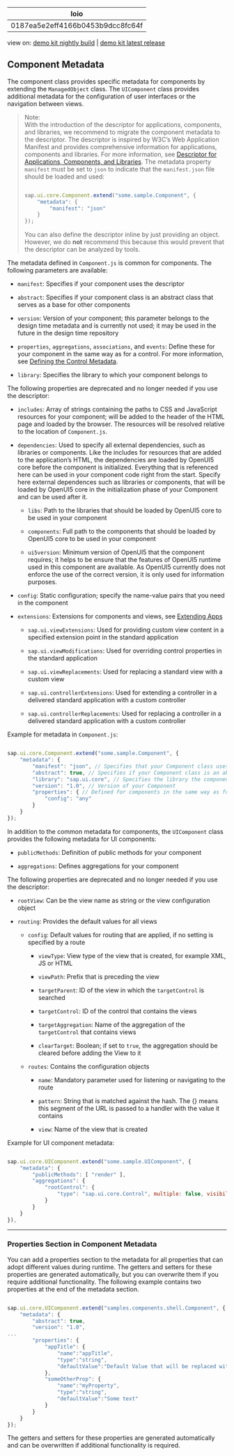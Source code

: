 <!-- loio0187ea5e2eff4166b0453b9dcc8fc64f -->

| loio |
| -----|
| 0187ea5e2eff4166b0453b9dcc8fc64f |

<div id="loio">

view on: [demo kit nightly build](https://openui5nightly.hana.ondemand.com/#/topic/0187ea5e2eff4166b0453b9dcc8fc64f) | [demo kit latest release](https://openui5.hana.ondemand.com/#/topic/0187ea5e2eff4166b0453b9dcc8fc64f)</div>

## Component Metadata

The component class provides specific metadata for components by extending the `ManagedObject` class. The `UIComponent` class provides additional metadata for the configuration of user interfaces or the navigation between views.

> Note:  
> With the introduction of the descriptor for applications, components, and libraries, we recommend to migrate the component metadata to the descriptor. The descriptor is inspired by W3C’s Web Application Manifest and provides comprehensive information for applications, components and libraries. For more information, see [Descriptor for Applications, Components, and Libraries](Descriptor_for_Applications,_Components,_and_Libraries_be0cf40.md). The metadata property `manifest` must be set to `json` to indicate that the `manifest.json` file should be loaded and used:
> 
> ``` js
> 
> sap.ui.core.Component.extend("some.sample.Component", {
>     "metadata": {
>         "manifest": "json"
>     }
> });
> ```
> 
> You can also define the descriptor inline by just providing an object. However, we do **not** recommend this because this would prevent that the descriptor can be analyzed by tools.

The metadata defined in `Component.js` is common for components. The following parameters are available:

-   `manifest`: Specifies if your component uses the descriptor

-   `abstract`: Specifies if your component class is an abstract class that serves as a base for other components

-   `version`: Version of your component; this parameter belongs to the design time metadata and is currently not used; it may be used in the future in the design time repository

-   `properties`, `aggregations`, `associations`, and `events`: Define these for your component in the same way as for a control. For more information, see [Defining the Control Metadata](Defining_the_Control_Metadata_7b52540.md).

-   `library`: Specifies the library to which your component belongs to


The following properties are deprecated and no longer needed if you use the descriptor:

-   `includes`: Array of strings containing the paths to CSS and JavaScript resources for your component; will be added to the header of the HTML page and loaded by the browser. The resources will be resolved relative to the location of `Component.js`.

-   `dependencies`: Used to specify all external dependencies, such as libraries or components. Like the includes for resources that are added to the application’s HTML, the dependencies are loaded by OpenUI5 core before the component is initialized. Everything that is referenced here can be used in your component code right from the start. Specify here external dependences such as libraries or components, that will be loaded by OpenUI5 core in the initialization phase of your Component and can be used after it.

    -   `libs`: Path to the libraries that should be loaded by OpenUI5 core to be used in your component

    -   `components`: Full path to the components that should be loaded by OpenUI5 core to be used in your component

    -   `ui5version`: Minimum version of OpenUI5 that the component requires; it helps to be ensure that the features of OpenUI5 runtime used in this component are available. As OpenUI5 currently does not enforce the use of the correct version, it is only used for information purposes.

-   `config`: Static configuration; specify the name-value pairs that you need in the component

-   `extensions`: Extensions for components and views, see [Extending Apps](Extending_Apps_a264a9a.md)

    -   `sap.ui.viewExtensions`: Used for providing custom view content in a specified extension point in the standard application

    -   `sap.ui.viewModifications`: Used for overriding control properties in the standard application

    -   `sap.ui.viewReplacements`: Used for replacing a standard view with a custom view

    -   `sap.ui.controllerExtensions`: Used for extending a controller in a delivered standard application with a custom controller

    -   `sap.ui.controllerReplacements`: Used for replacing a controller in a delivered standard application with a custom controller


Example for metadata in `Component.js`:

``` js

sap.ui.core.Component.extend("some.sample.Component", {
    "metadata": {
        "manifest": "json", // Specifies that your Component class uses the descriptor via the manifest.json file
        "abstract": true, // Specifies if your Component class is an abstract one that serves as a base for your other components 
        "library": "sap.ui.core", // Specifies the library the component belongs to
        "version": "1.0", // Version of your Component
        "properties": { // Defined for components in the same way as for a control or view
            "config": "any"
        }
    }
});
```

In addition to the common metadata for components, the `UIComponent` class provides the following metadata for UI components:

-   `publicMethods`: Definition of public methods for your component

-   `aggregations`: Defines aggregations for your component


The following properties are deprecated and no longer needed if you use the descriptor:

-   `rootView`: Can be the view name as string or the view configuration object

-   `routing`: Provides the default values for all views

    -   `config`: Default values for routing that are applied, if no setting is specified by a route

        -   `viewType`: View type of the view that is created, for example XML, JS or HTML

        -   `viewPath`: Prefix that is preceding the view

        -   `targetParent`: ID of the view in which the `targetControl` is searched

        -   `targetControl`: ID of the control that contains the views

        -   `targetAggregation`: Name of the aggregation of the `targetControl` that contains views

        -   `clearTarget`: Boolean; if set to `true`, the aggregation should be cleared before adding the View to it

    -   `routes`: Contains the configuration objects

        -   `name`: Mandatory parameter used for listening or navigating to the route

        -   `pattern`: String that is matched against the hash. The \{\} means this segment of the URL is passed to a handler with the value it contains

        -   `view`: Name of the view that is created


Example for UI component metadata:

``` js

sap.ui.core.UIComponent.extend("some.sample.UIComponent", {
    "metadata": {
        "publicMethods": [ "render" ],
        "aggregations": {
            "rootControl": {
                "type": "sap.ui.core.Control", multiple: false, visibility: "hidden"
            }
        }
    }
}),
```

***

### Properties Section in Component Metadata

You can add a properties section to the metadata for all properties that can adopt different values during runtime. The getters and setters for these properties are generated automatically, but you can overwrite them if you require additional functionality. The following example contains two properties at the end of the metadata section.

``` js

sap.ui.core.UIComponent.extend("samples.components.shell.Component", {
    "metadata": {
        "abstract": true,
        "version": "1.0",
...
        "properties": {
            "appTitle": {
                "name":"appTitle",
                "type":"string",
                "defaultValue":"Default Value that will be replaced with something meaningful through the setter for this property"
            },
            "someOtherProp": {
                "name":"myProperty",
                "type":"string",
                "defaultValue":"Some text"
            }
        }
    }
});
```

The getters and setters for these properties are generated automatically and can be overwritten if additional functionality is required.

